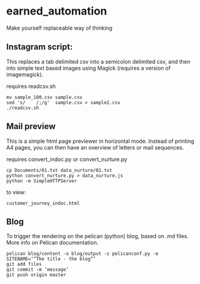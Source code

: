 # earned_automation
Make yourself replaceable way of thinking


## Instagram script:

This replaces a tab delimited csv into a semicolon delimited csv, and then into simple text based images using Magick (requires a version of imagemagick). 

requires readcsv.sh


```shell
mv sample_100.csv sample.csv
sed 's/    /;/g'  sample.csv > sample2.csv
./readcsv.sh
```



## Mail preview

This is a simple html page previewer in horizontal mode. Instead of printing A4 pages, you can then have an overview of letters or mail sequences. 

requires convert_indoc.py or convert_nurture.py

```
cp Documents/01.txt data_nurture/01.txt 
python convert_nurture.py > data_nurture.js
python -m SimpleHTTPServer
```

to view:

```
customer_journey_indoc.html
```



## Blog

To trigger the rendering on the pelican (python) blog, based on .md files. 
More info on Pelican documentation. 

```
pelican blog/content -o blog/output -s pelicanconf.py -e SITENAME=‘”The title - the blog“’ 
git add files
git commit -m ‘message’
git push origin master
```




